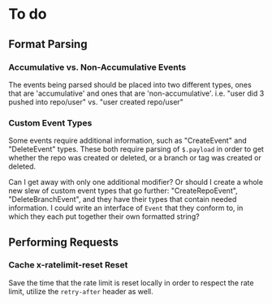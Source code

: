 # To do

## Format Parsing

### Accumulative vs. Non-Accumulative Events

The events being parsed should be placed into two different types, ones that are 'accumulative' and ones that are 'non-accumulative'. i.e. "user did 3 pushed into repo/user" vs. "user created repo/user"

### Custom Event Types

Some events require additional information, such as "CreateEvent" and "DeleteEvent" types. These both require parsing of `$.payload` in order to get whether the repo was created or deleted, or a branch or tag was created or deleted.

Can I get away with only one additional modifier?
Or should I create a whole new slew of custom event types that go further: "CreateRepoEvent", "DeleteBranchEvent", and they have their types that contain needed information. I could write an interface of `Event` that they conform to, in which they each put together their own formatted string?

## Performing Requests

### Cache x-ratelimit-reset Reset

Save the time that the rate limit is reset locally in order to respect the rate limit, utilize the `retry-after` header as well.
